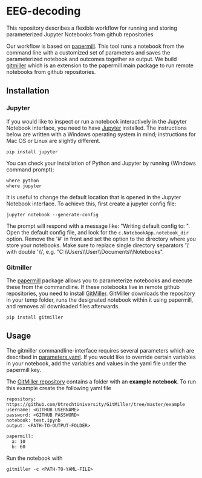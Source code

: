 # EEG-decoding
This repository describes a flexible workflow for running and storing parameterized Jupyter Notebooks from github repositories

Our workflow is based on [papermill](https://github.com/nteract/papermill). This tool runs a notebook from the command line with a customized set of parameters and saves the parameterized notebook and outcomes together as output. We build [gitmiller](https://pypi.org/project/gitmiller/) which is an extension to the papermill main package to run remote notebooks from github repositories.



## Installation
### Jupyter
If you would like to inspect or run a notebook interactively in the Jupyter Notebook interface, you need to have [Jupyter](https://jupyter.readthedocs.io/en/latest/install.html) installed. The instructions below are written with a Windows operating system in mind; instructions for Mac OS or Linux are slightly different.
```
pip install jupyter
```
You can check your installation of Python and Jupyter by running (Windows command prompt):
```
where python
where jupyter
```
It is useful to change the default location that is opened in the Jupyter Notebook interface. To achieve this, first create a jupyter config file:
```
jupyter notebook --generate-config
```
The prompt will respond with a message like: "Writing default config to: <path>". Open the default config file, and look for the ```c.NotebookApp.notebook_dir``` option. Remove the '#' in front and set the option to the directory where you store your notebooks. Make sure to replace single directory separators '\\' with double '\\\\', e.g. "C:\\\\Users\\\\User\\\\Documents\\\\Notebooks".


### Gitmiller
The [papermill](https://github.com/nteract/papermill) package allows you to parameterize notebooks and execute these from the commandline. If these notebooks live in remote github repositories, you need to install [GitMiller](https://pypi.org/project/gitmiller/). GitMiller downloads the repository in your temp folder, runs the designated notebook within it using papermill, and removes all downloaded files afterwards. 
```
pip install gitmiller
```

## Usage
The gitmiller commandline-interface requires several parameters which are described in [parameters.yaml](parameters.yaml).  If you would like to override certain variables in your notebook, add the variables and values in the yaml file under the papermill key. 

The [GitMiller repository](`https://github.com/UtrechtUniversity/GitMiller/tree/master/example) contains a folder with an **example notebook**. To run this example create the following yaml file

    repository: https://github.com/UtrechtUniversity/GitMiller/tree/master/example
    username: <GITHUB USERNAME>
    password: <GITHUB PASSWORD>
    notebook: test.ipynb
    output: <PATH-TO-OUTPUT-FOLDER>
    
    papermill:
      a: 10
      b: 60

Run the notebook with
```
gitmiller -c <PATH-TO-YAML-FILE>
```


